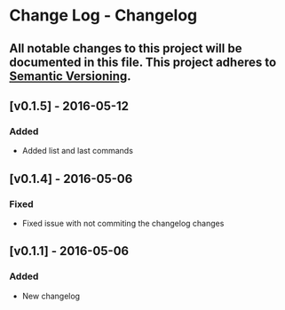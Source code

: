 # Change Log - Changelog
All notable changes to this project will be documented in this file.
This project adheres to [Semantic Versioning](http://semver.org/).
----
## [v0.1.5] - 2016-05-12
### Added
- Added list and last commands

## [v0.1.4] - 2016-05-06
### Fixed
- Fixed issue with not commiting the changelog changes

## [v0.1.1] - 2016-05-06
### Added
- New changelog
